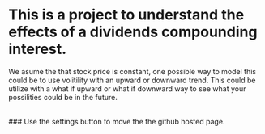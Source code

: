 # This is a project to understand the effects of a dividends compounding interest.

We asume the that stock price is constant, one possible way to model this could be to use volitility with an upward or downward trend. This could be utilize with a what if upward or 
what if downward way to see what your possilities could be in the future.

<br>
### Use the settings button to move the the github hosted page.
